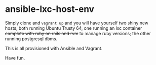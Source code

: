 # ansible-lxc-host-env

Simply clone and `vagrant up` and you will have yourself two shiny new hosts, both running Ubuntu Trusty 64, one running an lxc container ~~complete with ruby on rails and rvm~~ to manage ruby versions;  the other running postgresql dbms.

This is all provisioned with Ansible and Vagrant.

Have fun.